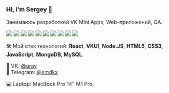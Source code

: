 ### Hi, i'm Sergey 👋

Занимаюсь разработкой VK Mini Apps, Web-приложений, QA.

<img src="https://img.shields.io/badge/React-61DAFB?style=for-the-badge&logo=React&logoColor=black"/> <img src="https://img.shields.io/badge/VKUI-0077FF?style=for-the-badge&logo=VK&logoColor=white"/> <img src="https://img.shields.io/badge/Node.js-339933?style=for-the-badge&logo=Node.js&logoColor=white"/> <img src="https://img.shields.io/badge/HTML5-E34F26?style=for-the-badge&logo=HTML5&logoColor=white"/> <img src="https://img.shields.io/badge/CSS3-1572B6?style=for-the-badge&logo=CSS3&logoColor=white"/> <img src="https://img.shields.io/badge/JavaScript-F7DF1E?style=for-the-badge&logo=JavaScript&logoColor=black"/> <img src="https://img.shields.io/badge/MongoDB-47A248?style=for-the-badge&logo=MongoDB&logoColor=white"/> <img src="https://img.shields.io/badge/MySQL-4479A1?style=for-the-badge&logo=MySQL&logoColor=white"/> <img src="https://img.shields.io/badge/Jira-0052CC?style=for-the-badge&logo=Jira&logoColor=white"/> <img src="https://img.shields.io/badge/Trello-0052CC?style=for-the-badge&logo=Trello&logoColor=white"/>

🛠️ Мой стек технологий: **React**, **VKUI**, **Node.JS**, **HTML5**, **CSS3**, **JavaScript**, **MongoDB**, **MySQL**.  

👋 VK: [@gray](https://vk.com/id214477552)  
💬 Telegram: [@smdkx](https://t.me/smdkx)

💻 Laptop: MacBook Pro 14" M1 Pro.

